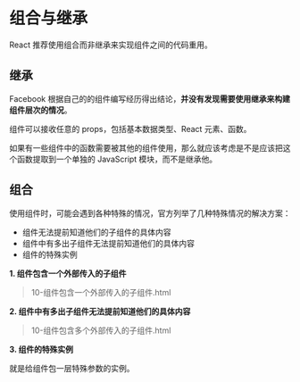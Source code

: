 # 组合与继承

React 推荐使用组合而非继承来实现组件之间的代码重用。

## 继承

Facebook 根据自己的的组件编写经历得出结论，**并没有发现需要使用继承来构建组件层次的情况**。

组件可以接收任意的 props，包括基本数据类型、React 元素、函数。

如果有一些组件中的函数需要被其他的组件使用，那么就应该考虑是不是应该把这个函数提取到一个单独的 JavaScript 模块，而不是继承他。

## 组合

使用组件时，可能会遇到各种特殊的情况，官方列举了几种特殊情况的解决方案：

- 组件无法提前知道他们的子组件的具体内容
- 组件中有多出子组件无法提前知道他们的具体内容
- 组件的特殊实例

**1. 组件包含一个外部传入的子组件**

> 10-组件包含一个外部传入的子组件.html

**2. 组件中有多出子组件无法提前知道他们的具体内容**

> 10-组件包含多个外部传入的子组件.html

**3. 组件的特殊实例**

就是给组件包一层特殊参数的实例。
